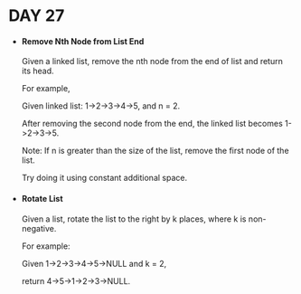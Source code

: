 <h1> DAY 27 </h1>
<ul>
  <li> <h4> Remove Nth Node from List End </h4> </li>
      <p> Given a linked list, remove the nth node from the end of list and return its head.

For example,

Given linked list: 1->2->3->4->5, and n = 2.

After removing the second node from the end, the linked list becomes 1->2->3->5.

 Note:
If n is greater than the size of the list, remove the first node of the list.

Try doing it using constant additional space.
</p>

  <li> <h4> Rotate List </h4> </li>
        <p> Given a list, rotate the list to the right by k places, where k is non-negative.

For example:

Given 1->2->3->4->5->NULL and k = 2,

return 4->5->1->2->3->NULL.
</p>
</ul>

